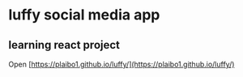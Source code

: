 # luffy social media app
## learning react project


Open [https://plaibo1.github.io/luffy/](https://plaibo1.github.io/luffy/)

